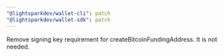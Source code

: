 ```yaml
---
"@lightsparkdev/wallet-cli": patch
"@lightsparkdev/wallet-sdk": patch
---
```


Remove signing key requirement for createBitcoinFundingAddress. It is not needed.
